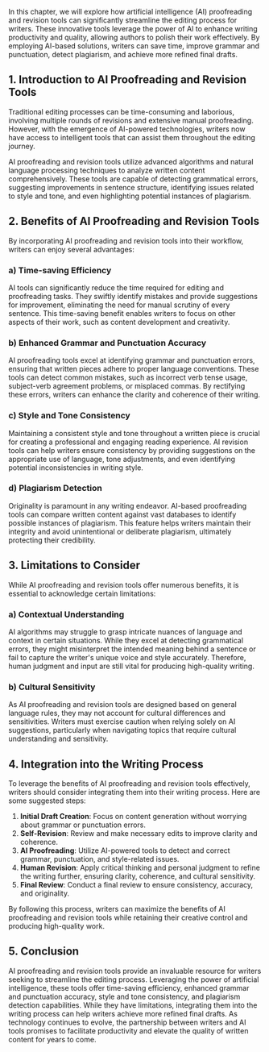 
In this chapter, we will explore how artificial intelligence (AI) proofreading and revision tools can significantly streamline the editing process for writers. These innovative tools leverage the power of AI to enhance writing productivity and quality, allowing authors to polish their work effectively. By employing AI-based solutions, writers can save time, improve grammar and punctuation, detect plagiarism, and achieve more refined final drafts.

## 1. Introduction to AI Proofreading and Revision Tools

Traditional editing processes can be time-consuming and laborious, involving multiple rounds of revisions and extensive manual proofreading. However, with the emergence of AI-powered technologies, writers now have access to intelligent tools that can assist them throughout the editing journey.

AI proofreading and revision tools utilize advanced algorithms and natural language processing techniques to analyze written content comprehensively. These tools are capable of detecting grammatical errors, suggesting improvements in sentence structure, identifying issues related to style and tone, and even highlighting potential instances of plagiarism.

## 2. Benefits of AI Proofreading and Revision Tools

By incorporating AI proofreading and revision tools into their workflow, writers can enjoy several advantages:

### a) Time-saving Efficiency

AI tools can significantly reduce the time required for editing and proofreading tasks. They swiftly identify mistakes and provide suggestions for improvement, eliminating the need for manual scrutiny of every sentence. This time-saving benefit enables writers to focus on other aspects of their work, such as content development and creativity.

### b) Enhanced Grammar and Punctuation Accuracy

AI proofreading tools excel at identifying grammar and punctuation errors, ensuring that written pieces adhere to proper language conventions. These tools can detect common mistakes, such as incorrect verb tense usage, subject-verb agreement problems, or misplaced commas. By rectifying these errors, writers can enhance the clarity and coherence of their writing.

### c) Style and Tone Consistency

Maintaining a consistent style and tone throughout a written piece is crucial for creating a professional and engaging reading experience. AI revision tools can help writers ensure consistency by providing suggestions on the appropriate use of language, tone adjustments, and even identifying potential inconsistencies in writing style.

### d) Plagiarism Detection

Originality is paramount in any writing endeavor. AI-based proofreading tools can compare written content against vast databases to identify possible instances of plagiarism. This feature helps writers maintain their integrity and avoid unintentional or deliberate plagiarism, ultimately protecting their credibility.

## 3. Limitations to Consider

While AI proofreading and revision tools offer numerous benefits, it is essential to acknowledge certain limitations:

### a) Contextual Understanding

AI algorithms may struggle to grasp intricate nuances of language and context in certain situations. While they excel at detecting grammatical errors, they might misinterpret the intended meaning behind a sentence or fail to capture the writer's unique voice and style accurately. Therefore, human judgment and input are still vital for producing high-quality writing.

### b) Cultural Sensitivity

As AI proofreading and revision tools are designed based on general language rules, they may not account for cultural differences and sensitivities. Writers must exercise caution when relying solely on AI suggestions, particularly when navigating topics that require cultural understanding and sensitivity.

## 4. Integration into the Writing Process

To leverage the benefits of AI proofreading and revision tools effectively, writers should consider integrating them into their writing process. Here are some suggested steps:

1. **Initial Draft Creation**: Focus on content generation without worrying about grammar or punctuation errors.
2. **Self-Revision**: Review and make necessary edits to improve clarity and coherence.
3. **AI Proofreading**: Utilize AI-powered tools to detect and correct grammar, punctuation, and style-related issues.
4. **Human Revision**: Apply critical thinking and personal judgment to refine the writing further, ensuring clarity, coherence, and cultural sensitivity.
5. **Final Review**: Conduct a final review to ensure consistency, accuracy, and originality.

By following this process, writers can maximize the benefits of AI proofreading and revision tools while retaining their creative control and producing high-quality work.

## 5. Conclusion

AI proofreading and revision tools provide an invaluable resource for writers seeking to streamline the editing process. Leveraging the power of artificial intelligence, these tools offer time-saving efficiency, enhanced grammar and punctuation accuracy, style and tone consistency, and plagiarism detection capabilities. While they have limitations, integrating them into the writing process can help writers achieve more refined final drafts. As technology continues to evolve, the partnership between writers and AI tools promises to facilitate productivity and elevate the quality of written content for years to come.
